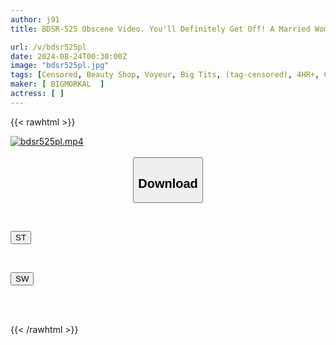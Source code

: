 ```yaml
---
author: j91
title: BDSR-525 Obscene Video. You'll Definitely Get Off! A Married Woman Drowning In The Pleasure Of Nasty Obscene Techniques. A Traditional Thai Massage With Seeding In Uncontrollable Sex. A Large Volume Final Edition. 30 People, 5 Hours.

url: /v/bdsr525pl
date: 2024-08-24T00:30:00Z
image: "bdsr525pl.jpg"
tags: [Censored, Beauty Shop, Voyeur, Big Tits, (tag-censored), 4HR+, Cuckold	]
maker: [ BIGMORKAL  ]
actress: [ ]
---
```



{{< rawhtml >}}

<div class="video" data-videoid="OrdmpBLVAGCZle2">
    <a href="javascript:;">
        <img src="/v/bdsr525pl/bdsr525pl.jpg" width="WIDTH" height="HEIGHT" alt="bdsr525pl.mp4" loading="lazy">
    </a>
</div>

<script type="text/javascript" src="https://j91.asia/asset/on-demand-st.js"></script>

<br>
  <link rel="stylesheet" href="https://j91.asia/asset/bs5.css">
  
  <center>
  <button class="btn btn-primary" type="button" data-bs-toggle="collapse" data-bs-target=".multi-collapse" aria-expanded="false" aria-controls="multiCollapseExample1 multiCollapseExample2"><h2>Download</h2></button></center>
</p>
<div class="row">
  <div class="col">
    <div class="collapse multi-collapse" id="multiCollapseExample1">
      <div class="card card-body">
	      	      <br>
<div class="buttons">  
<p><a href="/v/bdsr525pl/st.html" target="_blank"><button class="btn-hover color-3"><i class="fa fa-download"></i> ST</button></a></p></div>
    </div>
  </div>
</div>
  <div class="col">
    <div class="collapse multi-collapse" id="multiCollapseExample2">
      <div class="card card-body">
	      <br>
<div class="buttons">
<p><a href="/v/bdsr525pl/sw.html" target="_blank"><button class="btn-hover color-2"><i class="fa fa-download"></i> SW</button></a></p></div>
<br><br>
      </div>
    </div>
  </div>
</div>

{{< /rawhtml >}}